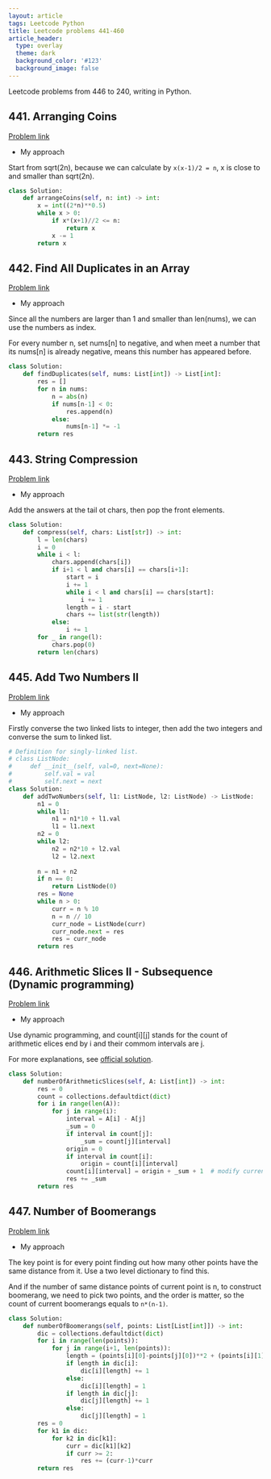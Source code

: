```yaml
---
layout: article
tags: Leetcode Python
title: Leetcode problems 441-460
article_header:
  type: overlay
  theme: dark
  background_color: '#123'
  background_image: false
---
```


Leetcode problems from 446 to 240, writing in Python.

<!--more-->

## 441. Arranging Coins

[Problem link](https://leetcode.com/problems/arranging-coins/)

- My approach

Start from sqrt(2n), because we can calculate by `x(x-1)/2 = n`, x is close to and smaller than sqrt(2n).

```python
class Solution:
    def arrangeCoins(self, n: int) -> int:
        x = int((2*n)**0.5)
        while x > 0:
            if x*(x+1)//2 <= n:
                return x
            x -= 1
        return x
```

## 442. Find All Duplicates in an Array

[Problem link](https://leetcode.com/problems/find-all-duplicates-in-an-array/)

- My approach

Since all the numbers are larger than 1 and smaller than len(nums), we can use the numbers as index. 

For every number n, set nums[n] to negative, and when meet a number that its nums[n] is already negative, means this number has appeared before.

```python
class Solution:
    def findDuplicates(self, nums: List[int]) -> List[int]:
        res = []
        for n in nums:
            n = abs(n)
            if nums[n-1] < 0:
                res.append(n)
            else:
                nums[n-1] *= -1
        return res
```


## 443. String Compression

[Problem link](https://leetcode.com/problems/string-compression/)

- My approach

Add the answers at the tail ot chars, then pop the front elements.

```python
class Solution:
    def compress(self, chars: List[str]) -> int:
        l = len(chars)
        i = 0
        while i < l:
            chars.append(chars[i])
            if i+1 < l and chars[i] == chars[i+1]:
                start = i
                i += 1
                while i < l and chars[i] == chars[start]:
                    i += 1
                length = i - start
                chars += list(str(length))
            else:
                i += 1
        for _ in range(l):
            chars.pop(0)
        return len(chars)
```


## 445. Add Two Numbers II

[Problem link](https://leetcode.com/problems/add-two-numbers-ii/)

- My approach

Firstly converse the two linked lists to integer, then add the two integers and converse the sum to linked list.

```python
# Definition for singly-linked list.
# class ListNode:
#     def __init__(self, val=0, next=None):
#         self.val = val
#         self.next = next
class Solution:
    def addTwoNumbers(self, l1: ListNode, l2: ListNode) -> ListNode:
        n1 = 0
        while l1:
            n1 = n1*10 + l1.val
            l1 = l1.next
        n2 = 0
        while l2:
            n2 = n2*10 + l2.val
            l2 = l2.next
        
        n = n1 + n2
        if n == 0:
            return ListNode(0)
        res = None
        while n > 0:
            curr = n % 10
            n = n // 10
            curr_node = ListNode(curr)
            curr_node.next = res
            res = curr_node
        return res
```


## 446. Arithmetic Slices II - Subsequence  (Dynamic programming)

[Problem link](https://leetcode.com/problems/arithmetic-slices-ii-subsequence/)

- My approach

Use dynamic programming, and count[i][j] stands for the count of arithmetic elices end by i and their commom intervals are j.

For more explanations, see [official solution](https://leetcode.com/problems/arithmetic-slices-ii-subsequence/solution/).

```python
class Solution:
    def numberOfArithmeticSlices(self, A: List[int]) -> int:
        res = 0
        count = collections.defaultdict(dict)
        for i in range(len(A)):
            for j in range(i):
                interval = A[i] - A[j]
                _sum = 0
                if interval in count[j]:
                    _sum = count[j][interval]
                origin = 0
                if interval in count[i]:
                    origin = count[i][interval]
                count[i][interval] = origin + _sum + 1  # modify current count
                res += _sum
        return res
```


## 447. Number of Boomerangs

[Problem link](https://leetcode.com/problems/number-of-boomerangs/)

- My approach

The key point is for every point finding out how many other points have the same distance from it. Use a two level dictionary to find this.

And if the number of same distance points of current point is n, to construct boomerang, we need to pick two points, and the order is matter, so the count of current boomerangs 
equals to `n*(n-1)`.

```python
class Solution:
    def numberOfBoomerangs(self, points: List[List[int]]) -> int:
        dic = collections.defaultdict(dict)
        for i in range(len(points)):
            for j in range(i+1, len(points)):
                length = (points[i][0]-points[j][0])**2 + (points[i][1]-points[j][1])**2
                if length in dic[i]:
                    dic[i][length] += 1
                else:
                    dic[i][length] = 1
                if length in dic[j]:
                    dic[j][length] += 1
                else:
                    dic[j][length] = 1
        res = 0
        for k1 in dic:
            for k2 in dic[k1]:
                curr = dic[k1][k2]
                if curr >= 2:
                    res += (curr-1)*curr
        return res
```
